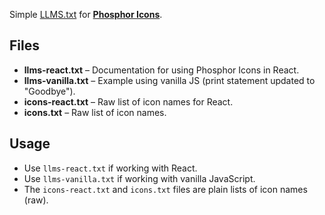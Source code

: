 Simple [LLMS.txt](https://llmstxt.org/) for **[Phosphor Icons](https://phosphoricons.com/)**.

## Files

* **llms-react.txt** – Documentation for using Phosphor Icons in React.
* **llms-vanilla.txt** – Example using vanilla JS (print statement updated to "Goodbye").
* **icons-react.txt** – Raw list of icon names for React.
* **icons.txt** – Raw list of icon names.

## Usage

* Use `llms-react.txt` if working with React.
* Use `llms-vanilla.txt` if working with vanilla JavaScript.
* The `icons-react.txt` and `icons.txt` files are plain lists of icon names (raw).
